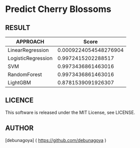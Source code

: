 # Predict Cherry Blossoms

## RESULT
| APPROACH             | Score              |
| -------------------- | ------------------ |
| LinearRegression | 0.0009224054548276904 |
| LogisticRegression | 0.9972415202288517 |
| SVM | 0.9973436861463016 |
| RandomForest | 0.9973436861463016 |
| LightGBM | 0.8781539091926307 |

## LICENCE
This software is released under the MIT License, see LICENSE.

## AUTHOR
[debunagoya] ( https://github.com/debunagoya )
